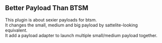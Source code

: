 ## Better Payload Than BTSM

This plugin is about sexier payloads for btsm.  
It changes the small, medium and big payload by sattelite-looking equivalent.  
It add a payload adapter to launch multiple small/medium payload together.  


